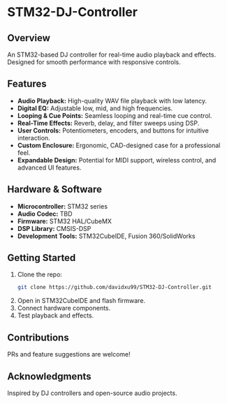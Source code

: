 # STM32-DJ-Controller

## Overview
An STM32-based DJ controller for real-time audio playback and effects. Designed for smooth performance with responsive controls.

## Features
- **Audio Playback:** High-quality WAV file playback with low latency.
- **Digital EQ:** Adjustable low, mid, and high frequencies.
- **Looping & Cue Points:** Seamless looping and real-time cue control.
- **Real-Time Effects:** Reverb, delay, and filter sweeps using DSP.
- **User Controls:** Potentiometers, encoders, and buttons for intuitive interaction.
- **Custom Enclosure:** Ergonomic, CAD-designed case for a professional feel.
- **Expandable Design:** Potential for MIDI support, wireless control, and advanced UI features.

## Hardware & Software
- **Microcontroller:** STM32 series
- **Audio Codec:** TBD
- **Firmware:** STM32 HAL/CubeMX
- **DSP Library:** CMSIS-DSP
- **Development Tools:** STM32CubeIDE, Fusion 360/SolidWorks

## Getting Started
1. Clone the repo:
   ```bash
   git clone https://github.com/davidxu99/STM32-DJ-Controller.git
   ```
2. Open in STM32CubeIDE and flash firmware.
3. Connect hardware components.
4. Test playback and effects.

## Contributions
PRs and feature suggestions are welcome!

## Acknowledgments
Inspired by DJ controllers and open-source audio projects.

